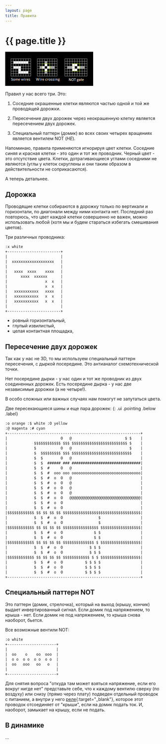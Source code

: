```yaml
---
layout: page
title: Правила
---
```

# {{ page.title }}
![](media/rules.png)

Правил у нас всего три. Это:

1. Соседние окрашенные клетки являются частью одной и той же проводящей дорожки.

1. Пересечение двух дорожек через неокрашенную клетку является пересечением двух дорожек.

1. Специальный паттерн (*домик*) во всех своих четырех вращениях является вентилем NOT (*НЕ*).

Напоминаю, правила применяются игнорируя цвет клетки. Соседние синяя и красная клетки - это один и тот же проводник. Черный цвет - это отсутствие цвета. Клетки, дотрагивающиеся углами соседними не являются (углы у клеток скруглены и они таким образом в действительности не соприкасаются).

А теперь детальнее.

## Дорожка

Проводящие клетки собираются в дорожку только по вертикали и горизонтали, по диагонали между ними контакта нет. Последний раз повторюсь, что цвет каждой клетки совершенно не важен, можно использовать любой (хотя мы и будем стараться избегать смешивания цветов).

Три различных проводника:
```layout
:x white
+------------------------+
|                        |
|  xxxxxxxxxxxxxxxxxxx   |
|                        |
|   xxxx  xxxx    xxxx   |
|      xxxx  xxxxxx      |
|                 x  x   |
|                 x  x   |
|   xxxxxxxxxxx   xxxx   |
|   xxxxxxxxxxx   x  x   |
|   xxxxxxxxxxx   x  x   |
|                        |
+------------------------+
```
* ровный горизонтальный,
* глупый извилистый,
* целая контактная площадка,

## Пересечение двух дорожек

Так как у нас не 3D, то мы используем специальный паттерн пересечения, с дыркой посередине. Это антианалог схемотехнической точки.

Нет посередине дырки - у нас один и тот же проводник из двух соединенных дорожек. Есть посередине дырка - у нас две независимые дорожки (а не четыре!).

В особо сложных или важных случаях нам помогут не запутаться цвета.

Две пересекающиеся шины и еще пара дорожек:
{: .ui .pointing .below .label}
```layout
:o orange :$ white :O yellow
:@ magenta :# cyan
+------------------------------------------------------------+
|                        O   @                        $ $    |
|            $$$$$$$$$$$$ $$$ $$$$$$$$$$$$$$$$$$$$$$$$$ $    |
|            $           O   @                          $    |
|            $  $$$$$$$$$ $$$ $$$$$$$$$$$$$$$$$$$$$$$$$$$    |
|            $  $        O   @                               |
|            $  $  ###### ### ###############################|
|            $  $  #     O   @                               |
|            $  $  #  ooo ooo ooooooooooooooooooooooooooooooo|
|            $  $  #  o  O   @                               |
|            $  $  #  o  O   @                               |
|            $  $  #  o  O   @                               |
|            $  $  #  o  O   @                               |
|            $  $  #  o  O   @@@@@@@@@@@@@@@@@@@@@@@@@@@@@@@@|
|            $  $  #  o  O                                   |
|            $  $  #  o  O                                   |
|$$$$$$$$$$$$ $$ $$ $$ $$ $$$$$$$$$$$$$$$$$$$$$$$$$$$$$$$$$$$|
|            $  $  #  o  O                $                  |
|            $  $  #  o  O                $                  |
|$$$$$$$$$$$$ $$ $$ $$ $$ $$$$$$$$$$$$$$$$ $$$$$$$$$$$$$$$$$$|
|            $  $  #  o  O              $ $                  |
|            $  $  #  o  O              $ $                  |
|$$$$$$$$$$$$ $$ $$ $$ $$ $$$$$$$$$$$$$$ $ $$$$$$$$$$$$$$$$$$|
|            $  $  #  o  O            $ $ $                  |
|            $  $  #  o  O            $ $ $                  |
|$$$$$$$$$$$$ $$ $$ $$ $$ $$$$$$$$$$$$ $ $ $$$$$$$$$$$$$$$$$$|
|            $  $  #  o  O          $ $ $ $                  |
|            $  $  #  o  O          $ $ $ $                  |
|            $  $  #  o  O          $ $ $ $                  |
+------------------------------------------------------------+
```

## Специальный паттерн NOT

Это паттерн (домик, стрелочка), который на выход (крышу, кончик) выдает инвертированный сигнал. Если домик под напряжением, то крыша - нет. Если домик не под напряжением, то крыша снова наоборот, бьется.

Все возможные вентили NOT:
```layout
:o white
+----------------------+
|                      |
|  oo    o    oo  ooo  |
|  o o  o o  o o  o o  |
|  oo   ooo   oo   o   |
|                      |
+----------------------+
```

Для снятия вопроса "откуда там может взяться напряжение, если его вокруг нигде нет" представьте себе, что к каждому вентилю сверху (по воздуху) или снизу (прямо через плату) подведен отдельный проводок с питанием, а внутри у него [реле](https://en.wikipedia.org/wiki/Relay){:target="_blank"}, которое этот проводок отсоединяет от "крыши", если на домик подать ток. И, наоборот, замыкает на крышу, если не подать.

## В динамике

...
